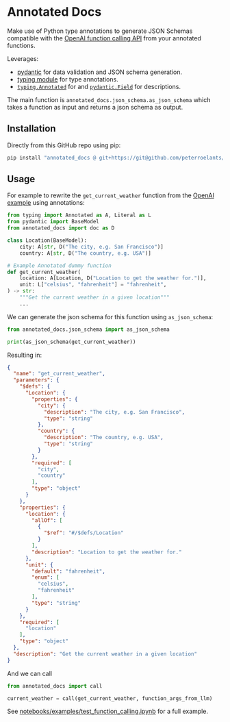 # Annotated Docs

Make use of Python type annotations to generate JSON Schemas compatible with the [OpenAI function calling API](https://platform.openai.com/docs/guides/function-calling) from your annotated functions.

Leverages:
- [pydantic](https://docs.pydantic.dev/latest/) for data validation and JSON schema generation.
- [typing module](https://docs.python.org/3/library/typing.html) for type annotations.
- [`typing.Annotated`](https://docs.python.org/3/library/typing.html#typing.Annotated) for and [`pydantic.Field`](https://docs.pydantic.dev/latest/concepts/fields/) for descriptions.


The main function is `annotated_docs.json_schema.as_json_schema` which takes a function as input and returns a json schema as output.


## Installation
Directly from this GitHub repo using pip:
```bash
pip install "annotated_docs @ git+https://git@github.com/peterroelants/annotated-docs.git@v0.0.3"
```


## Usage
For example to rewrite the `get_current_weather` function from the [OpenAI example](https://platform.openai.com/docs/guides/function-calling#:~:text=Example%20invoking%20multiple%20function%20calls%20in%20one%20response) using annotations:

```python
from typing import Annotated as A, Literal as L
from pydantic import BaseModel
from annotated_docs import doc as D

class Location(BaseModel):
    city: A[str, D("The city, e.g. San Francisco")]
    country: A[str, D("The country, e.g. USA")]

# Example Annotated dummy function
def get_current_weather(
    location: A[Location, D("Location to get the weather for.")],
    unit: L["celsius", "fahrenheit"] = "fahrenheit",
) -> str:
    """Get the current weather in a given location"""
    ...
```

We can generate the json schema for this function using `as_json_schema`:
```python
from annotated_docs.json_schema import as_json_schema

print(as_json_schema(get_current_weather))
```

Resulting in:
```json
{
  "name": "get_current_weather",
  "parameters": {
    "$defs": {
      "Location": {
        "properties": {
          "city": {
            "description": "The city, e.g. San Francisco",
            "type": "string"
          },
          "country": {
            "description": "The country, e.g. USA",
            "type": "string"
          }
        },
        "required": [
          "city",
          "country"
        ],
        "type": "object"
      }
    },
    "properties": {
      "location": {
        "allOf": [
          {
            "$ref": "#/$defs/Location"
          }
        ],
        "description": "Location to get the weather for."
      },
      "unit": {
        "default": "fahrenheit",
        "enum": [
          "celsius",
          "fahrenheit"
        ],
        "type": "string"
      }
    },
    "required": [
      "location"
    ],
    "type": "object"
  },
  "description": "Get the current weather in a given location"
}
```

And we can call
```python
from annotated_docs import call

current_weather = call(get_current_weather, function_args_from_llm)
```

See [notebooks/examples/test_function_calling.ipynb](notebooks/examples/test_function_calling.ipynb) for a full example.
